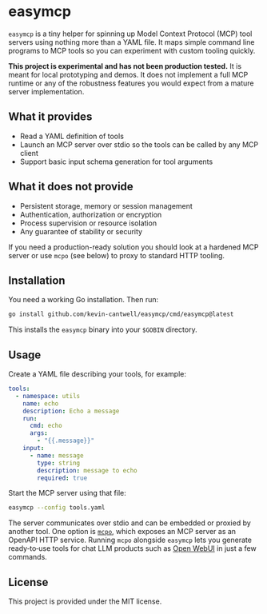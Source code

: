 # easymcp

`easymcp` is a tiny helper for spinning up Model Context Protocol (MCP) tool servers using nothing more than a YAML file. It maps simple command line programs to MCP tools so you can experiment with custom tooling quickly.

**This project is experimental and has not been production tested.** It is meant for local prototyping and demos. It does not implement a full MCP runtime or any of the robustness features you would expect from a mature server implementation.

## What it provides

- Read a YAML definition of tools
- Launch an MCP server over stdio so the tools can be called by any MCP client
- Support basic input schema generation for tool arguments

## What it does not provide

- Persistent storage, memory or session management
- Authentication, authorization or encryption
- Process supervision or resource isolation
- Any guarantee of stability or security

If you need a production-ready solution you should look at a hardened MCP server or use `mcpo` (see below) to proxy to standard HTTP tooling.

## Installation

You need a working Go installation. Then run:

```bash
go install github.com/kevin-cantwell/easymcp/cmd/easymcp@latest
```

This installs the `easymcp` binary into your `$GOBIN` directory.

## Usage

Create a YAML file describing your tools, for example:

```yaml
tools:
  - namespace: utils
    name: echo
    description: Echo a message
    run:
      cmd: echo
      args:
        - "{{.message}}"
    input:
      - name: message
        type: string
        description: message to echo
        required: true
```

Start the MCP server using that file:

```bash
easymcp --config tools.yaml
```

The server communicates over stdio and can be embedded or proxied by another tool. One option is [`mcpo`](https://github.com/open-webui/mcpo), which exposes an MCP server as an OpenAPI HTTP service. Running `mcpo` alongside `easymcp` lets you generate ready‑to‑use tools for chat LLM products such as [Open WebUI](https://github.com/open-webui/open-webui) in just a few commands.

## License

This project is provided under the MIT license.
